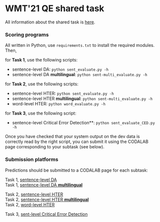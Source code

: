 # WMT'21 QE shared task

All information about the shared task is [here](https://www.statmt.org/wmt21/quality-estimation-task21.html).

### Scoring programs
All written in Python, use `requirements.txt` to install the required modules.
Then, 

for **Task 1**, use the following scripts:
* sentence-level DA:  `python sent_evaluate.py -h` 
* sentence-level DA **multilingual**:  `python sent-multi_evaluate.py -h` 

for **Task 2**, use the following scripts:
* sentence-level HTER:  `python sent_evaluate.py -h` 
* sentence-level HTER **multilingual**:  `python sent-multi_evaluate.py -h` 
* word-level HTER:  `python word_evaluate.py -h`

for **Task 3**, use the following script: 
* sentence-level Critical Error Detection**: `python sent_evaluate_CED.py -h`

Once you have checked that your system output on the dev data is correctly read by the right script, you can submit it using the CODALAB page corresponding to your subtask (see below).

### Submission platforms

Predictions should be submitted to a CODALAB page for each subtask:

Task 1, [sentence-level DA](https://competitions.codalab.org/competitions/33411)  
Task 1, [sentence-level DA **multilingual**](https://competitions.codalab.org/competitions/33411)

Task 2, [sentence-level HTER](https://competitions.codalab.org/competitions/33412)  
Task 2, [sentence-level HTER **multilingual**](https://competitions.codalab.org/competitions/33412)  
Task 2, [word-level HTER](https://competitions.codalab.org/competitions/33413)

Task 3, [sent-level Critical Error Detection](https://competitions.codalab.org/competitions/33414)  

